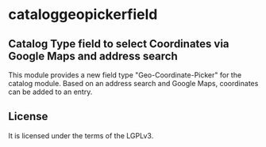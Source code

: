cataloggeopickerfield
=====================

Catalog Type field to select Coordinates via Google Maps and address search
---------------------------------------------------------------------------

This module provides a new field type "Geo-Coordinate-Picker" for the catalog module. Based on an address search and Google Maps, coordinates can be added to an entry.

License
-------

It is licensed under the terms of the LGPLv3.
